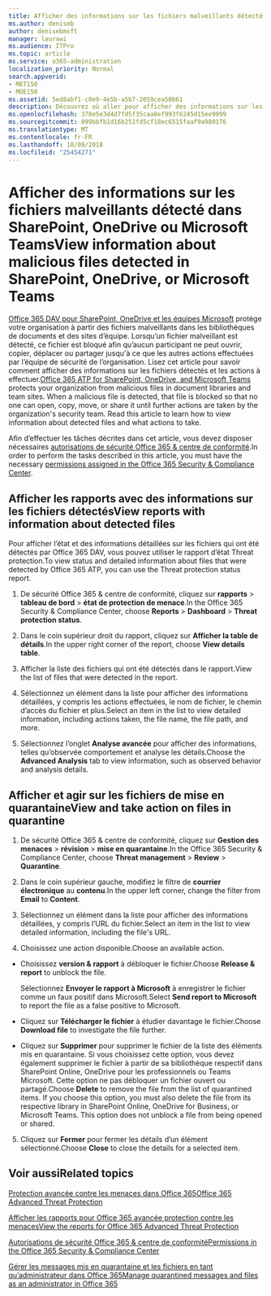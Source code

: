 ```yaml
---
title: Afficher des informations sur les fichiers malveillants détecté dans SharePoint, OneDrive ou Microsoft Teams
ms.author: deniseb
author: denisebmsft
manager: laurawi
ms.audience: ITPro
ms.topic: article
ms.service: o365-administration
localization_priority: Normal
search.appverid:
- MET150
- MOE150
ms.assetid: 5ed8abf1-c0e9-4e5b-a5b7-2059cea50b61
description: Découvrez où aller pour afficher des informations sur les fichiers malveillants détecté dans SharePoint, OneDrive ou équipes et comment effectuer une action sur ces fichiers.
ms.openlocfilehash: 370e5e3d4d7fd5f35caa8ef993f6245d15ee9999
ms.sourcegitcommit: 099bbfb1d16b251fd5cf18ec6515faaf9a989176
ms.translationtype: MT
ms.contentlocale: fr-FR
ms.lasthandoff: 10/09/2018
ms.locfileid: "25454271"
---
```

# <a name="view-information-about-malicious-files-detected-in-sharepoint-onedrive-or-microsoft-teams"></a><span data-ttu-id="d2916-103">Afficher des informations sur les fichiers malveillants détecté dans SharePoint, OneDrive ou Microsoft Teams</span><span class="sxs-lookup"><span data-stu-id="d2916-103">View information about malicious files detected in SharePoint, OneDrive, or Microsoft Teams</span></span>

<span data-ttu-id="d2916-p101">[Office 365 DAV pour SharePoint, OneDrive et les équipes Microsoft](atp-for-spo-odb-and-teams.md) protège votre organisation à partir des fichiers malveillants dans les bibliothèques de documents et des sites d’équipe. Lorsqu’un fichier malveillant est détecté, ce fichier est bloqué afin qu’aucun participant ne peut ouvrir, copier, déplacer ou partager jusqu'à ce que les autres actions effectuées par l’équipe de sécurité de l’organisation. Lisez cet article pour savoir comment afficher des informations sur les fichiers détectés et les actions à effectuer.</span><span class="sxs-lookup"><span data-stu-id="d2916-p101">[Office 365 ATP for SharePoint, OneDrive, and Microsoft Teams](atp-for-spo-odb-and-teams.md) protects your organization from malicious files in document libraries and team sites. When a malicious file is detected, that file is blocked so that no one can open, copy, move, or share it until further actions are taken by the organization's security team. Read this article to learn how to view information about detected files and what actions to take.</span></span> 

<span data-ttu-id="d2916-107">Afin d’effectuer les tâches décrites dans cet article, vous devez disposer nécessaires [autorisations de sécurité Office 365 &amp; centre de conformité](permissions-in-the-security-and-compliance-center.md).</span><span class="sxs-lookup"><span data-stu-id="d2916-107">In order to perform the tasks described in this article, you must have the necessary [permissions assigned in the Office 365 Security &amp; Compliance Center](permissions-in-the-security-and-compliance-center.md).</span></span> 
  
## <a name="view-reports-with-information-about-detected-files"></a><span data-ttu-id="d2916-108">Afficher les rapports avec des informations sur les fichiers détectés</span><span class="sxs-lookup"><span data-stu-id="d2916-108">View reports with information about detected files</span></span>

<span data-ttu-id="d2916-109">Pour afficher l’état et des informations détaillées sur les fichiers qui ont été détectés par Office 365 DAV, vous pouvez utiliser le rapport d’état Threat protection.</span><span class="sxs-lookup"><span data-stu-id="d2916-109">To view status and detailed information about files that were detected by Office 365 ATP, you can use the Threat protection status report.</span></span>
  
1. <span data-ttu-id="d2916-110">De sécurité Office 365 &amp; centre de conformité, cliquez sur **rapports** \> **tableau de bord** \> **état de protection de menace**.</span><span class="sxs-lookup"><span data-stu-id="d2916-110">In the Office 365 Security &amp; Compliance Center, choose **Reports** \> **Dashboard** \> **Threat protection status**.</span></span>
    
2. <span data-ttu-id="d2916-111">Dans le coin supérieur droit du rapport, cliquez sur **Afficher la table de détails**.</span><span class="sxs-lookup"><span data-stu-id="d2916-111">In the upper right corner of the report, choose **View details table**.</span></span>
    
3. <span data-ttu-id="d2916-112">Afficher la liste des fichiers qui ont été détectés dans le rapport.</span><span class="sxs-lookup"><span data-stu-id="d2916-112">View the list of files that were detected in the report.</span></span>
    
4. <span data-ttu-id="d2916-113">Sélectionnez un élément dans la liste pour afficher des informations détaillées, y compris les actions effectuées, le nom de fichier, le chemin d’accès du fichier et plus.</span><span class="sxs-lookup"><span data-stu-id="d2916-113">Select an item in the list to view detailed information, including actions taken, the file name, the file path, and more.</span></span>
    
5. <span data-ttu-id="d2916-114">Sélectionnez l’onglet **Analyse avancée** pour afficher des informations, telles qu’observée comportement et analyse les détails.</span><span class="sxs-lookup"><span data-stu-id="d2916-114">Choose the **Advanced Analysis** tab to view information, such as observed behavior and analysis details.</span></span> 
  
## <a name="view-and-take-action-on-files-in-quarantine"></a><span data-ttu-id="d2916-115">Afficher et agir sur les fichiers de mise en quarantaine</span><span class="sxs-lookup"><span data-stu-id="d2916-115">View and take action on files in quarantine</span></span>

1. <span data-ttu-id="d2916-116">De sécurité Office 365 &amp; centre de conformité, cliquez sur **Gestion des menaces** \> **révision** \> **mise en quarantaine**.</span><span class="sxs-lookup"><span data-stu-id="d2916-116">In the Office 365 Security &amp; Compliance Center, choose **Threat management** \> **Review** \> **Quarantine**.</span></span>
    
2. <span data-ttu-id="d2916-117">Dans le coin supérieur gauche, modifiez le filtre de **courrier électronique** au **contenu**.</span><span class="sxs-lookup"><span data-stu-id="d2916-117">In the upper left corner, change the filter from **Email** to **Content**.</span></span>
    
3. <span data-ttu-id="d2916-118">Sélectionnez un élément dans la liste pour afficher des informations détaillées, y compris l’URL du fichier.</span><span class="sxs-lookup"><span data-stu-id="d2916-118">Select an item in the list to view detailed information, including the file's URL.</span></span>
    
4. <span data-ttu-id="d2916-119">Choisissez une action disponible.</span><span class="sxs-lookup"><span data-stu-id="d2916-119">Choose an available action.</span></span>
    
  - <span data-ttu-id="d2916-120">Choisissez **version &amp; rapport** à débloquer le fichier.</span><span class="sxs-lookup"><span data-stu-id="d2916-120">Choose **Release &amp; report** to unblock the file.</span></span> 
    
    <span data-ttu-id="d2916-121">Sélectionnez **Envoyer le rapport à Microsoft** à enregistrer le fichier comme un faux positif dans Microsoft.</span><span class="sxs-lookup"><span data-stu-id="d2916-121">Select **Send report to Microsoft** to report the file as a false positive to Microsoft.</span></span> 
    
  - <span data-ttu-id="d2916-122">Cliquez sur **Télécharger le fichier** à étudier davantage le fichier.</span><span class="sxs-lookup"><span data-stu-id="d2916-122">Choose **Download file** to investigate the file further.</span></span> 
    
  - <span data-ttu-id="d2916-p102">Cliquez sur **Supprimer** pour supprimer le fichier de la liste des éléments mis en quarantaine. Si vous choisissez cette option, vous devez également supprimer le fichier à partir de sa bibliothèque respectif dans SharePoint Online, OneDrive pour les professionnels ou Teams Microsoft. Cette option ne pas débloquer un fichier ouvert ou partagé.</span><span class="sxs-lookup"><span data-stu-id="d2916-p102">Choose **Delete** to remove the file from the list of quarantined items. If you choose this option, you must also delete the file from its respective library in SharePoint Online, OneDrive for Business, or Microsoft Teams. This option does not unblock a file from being opened or shared.</span></span> 
    
5. <span data-ttu-id="d2916-126">Cliquez sur **Fermer** pour fermer les détails d’un élément sélectionné.</span><span class="sxs-lookup"><span data-stu-id="d2916-126">Choose **Close** to close the details for a selected item.</span></span> 
  
## <a name="related-topics"></a><span data-ttu-id="d2916-127">Voir aussi</span><span class="sxs-lookup"><span data-stu-id="d2916-127">Related topics</span></span>

[<span data-ttu-id="d2916-128">Protection avancée contre les menaces dans Office 365</span><span class="sxs-lookup"><span data-stu-id="d2916-128">Office 365 Advanced Threat Protection</span></span>](office-365-atp.md)
  
[<span data-ttu-id="d2916-129">Afficher les rapports pour Office 365 avancée protection contre les menaces</span><span class="sxs-lookup"><span data-stu-id="d2916-129">View the reports for Office 365 Advanced Threat Protection</span></span>](view-reports-for-atp.md)
  
[<span data-ttu-id="d2916-130">Autorisations de sécurité Office 365 &amp; centre de conformité</span><span class="sxs-lookup"><span data-stu-id="d2916-130">Permissions in the Office 365 Security &amp; Compliance Center</span></span>](permissions-in-the-security-and-compliance-center.md)

[<span data-ttu-id="d2916-131">Gérer les messages mis en quarantaine et les fichiers en tant qu’administrateur dans Office 365</span><span class="sxs-lookup"><span data-stu-id="d2916-131">Manage quarantined messages and files as an administrator in Office 365</span></span>](manage-quarantined-messages-and-files.md)
  

